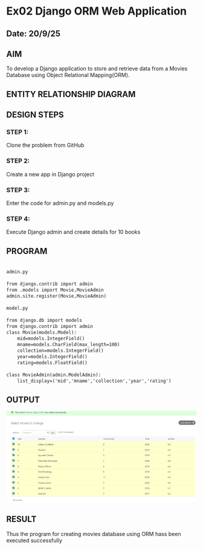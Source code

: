 # Ex02 Django ORM Web Application
## Date: 20/9/25

## AIM
To develop a Django application to store and retrieve data from a Movies Database using Object Relational Mapping(ORM).

## ENTITY RELATIONSHIP DIAGRAM



## DESIGN STEPS

### STEP 1:
Clone the problem from GitHub

### STEP 2:
Create a new app in Django project

### STEP 3:
Enter the code for admin.py and models.py

### STEP 4:
Execute Django admin and create details for 10 books

## PROGRAM
~~~

admin.py

from django.contrib import admin
from .models import Movie,MovieAdmin
admin.site.register(Movie,MovieAdmin)

model.py

from django.db import models
from django.contrib import admin
class Movie(models.Model):
    mid=models.IntegerField()
    mname=models.CharField(max_length=100)
    collection=models.IntegerField()
    year=models.IntegerField()
    rating=models.FloatField()

class MovieAdmin(admin.ModelAdmin):
    list_display=('mid','mname','collection','year','rating')
~~~


## OUTPUT
![alt text](<Screenshot 2025-09-20 102839.png>)

## RESULT
Thus the program for creating movies database using ORM hass been executed successfully
